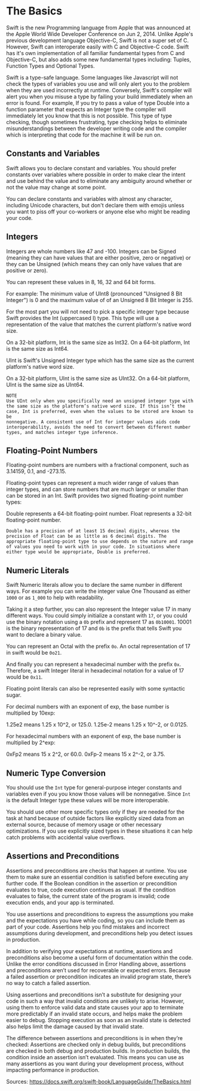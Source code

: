 # The Basics

Swift is the new Programming language from Apple that was 
announced at the Apple World Wide Developer Conference on
Jun 2, 2014. Unlike Apple's previous development language
Objective-C, Swift is not a super set of C. However,
Swift can interoperate easily with C and Objective-C code.
Swift has it's own implementation of all familiar fundamental
types from C and Objective-C, but also adds some new fundamental
types including: Tuples, Function Types and Optional Types.

Swift is a type-safe language. Some languages like Javascript will
 not check the types of variables you use and will only 
alert you to the problem when they are used incorrectly at runtime.
Conversely, Swift's compiler will alert you when you misuse a type
by failing your build immediately when an error is found. For example,
If you try to pass a value of type Double into a function parameter
that expects an Integer type the compiler will immediately let you 
know that this is not possible. This type of type checking, though
sometimes frustrating, type checking helps to eliminate misunderstandings
between the developer writing code and the compiler which is interpreting
that code for the machine it will be run on.

## Constants and Variables

Swift allows you to declare constant and variables. You should
prefer constants over variables where possible in order to make
clear the intent and use behind the value and to eliminate any 
ambiguity around whether or not the value may change at some point.

You can declare constants and variables with almost any character, including
Unicode characters, but don't declare them with emojis unless you want to piss
off your co-workers or anyone else who might be reading your code. 

## Integers

Integers are whole numbers like 47 and -100. Integers can be Signed 
(meaning they can have values that are either positive, zero or negative)
or they can be Unsigned (which means they can only have values that are 
positive or zero).

You can represent these values in 8, 16, 32 and 64 bit forms. 

For example:
The minimum value of UInt8 (pronounced "Unsigned 8 Bit Integer") is 0
and the maximum value of of an Unsigned 8 Bit Integer is 255.

For the most part you will not need to pick a specific integer type because
Swift provides the Int (uppercased I) type. This type will use a representation
of the value that matches the current platform's native word size.

On a 32-bit platform, Int is the same size as Int32.
On a 64-bit platform, Int is the same size as Int64.

UInt is Swift's Unsigned Integer type which has the same size as the
current platform's native word size.

On a 32-bit platform, UInt is the same size as UInt32.
On a 64-bit platform, UInt is the same size as UInt64.

```
NOTE
Use UInt only when you specifically need an unsigned integer type with 
the same size as the platform’s native word size. If this isn’t the 
case, Int is preferred, even when the values to be stored are known to be 
nonnegative. A consistent use of Int for integer values aids code 
interoperability, avoids the need to convert between different number 
types, and matches integer type inference.
```

## Floating-Point Numbers

Floating-point numbers are numbers with a fractional component, such as 3.14159, 0.1, and -273.15.

Floating-point types can represent a much wider range of values than integer types, and can store numbers that are much larger or smaller than can be stored in an Int. Swift provides two signed floating-point number types:

Double represents a 64-bit floating-point number.
Float represents a 32-bit floating-point number.

```
Double has a precision of at least 15 decimal digits, whereas the precision of Float can be as little as 6 decimal digits. The appropriate floating-point type to use depends on the nature and range of values you need to work with in your code. In situations where either type would be appropriate, Double is preferred.
```

## Numeric Literals

Swift Numeric literals allow you to declare the same number in different ways. For example you can write the integer value One Thousand as either `1000` or as `1_000` to help with readability.

Taking it a step further, you can also represent the Integer value 17 in many different ways. You could simply initialize a constant with `17`, or you could use the binary notation using a `0b` prefix and represent 17 as `0b10001`. 10001 is the binary representation of 17 and `0b` is the prefix that tells Swift you want to declare a binary value.

You can represent an Octal with the prefix `0o`. An octal representation of 17 in swift would be `0o21`.

And finally you can represent a hexadecimal number with the prefix `0x`. Therefore, a swift Integer literal in hexadecimal notation for a value of 17 would be `0x11`.

Floating point literals can also be represented easily with some syntactic sugar.

For decimal numbers with an exponent of exp, the base number is multiplied by 10exp:

1.25e2 means 1.25 x 10^2, or 125.0.
1.25e-2 means 1.25 x 10^-2, or 0.0125.

For hexadecimal numbers with an exponent of exp, the base number is multiplied by 2^exp:

0xFp2 means 15 x 2^2, or 60.0.
0xFp-2 means 15 x 2^-2, or 3.75.

## Numeric Type Conversion

You should use the `Int` type for general-purpose integer constants and variables even if you you know those values will be nonnegative. Since `Int` is the default Integer type these values will be more interoperable.

You should use other more specific types only if they are needed for the task at hand because of outside factors like  explicitly sized data from an external source, because of memory usage or other necessary optimizations. If you use explicitly sized types in these situations it can help catch problems with accidental value overflows.


## Assertions and Preconditions

Assertions and preconditions are checks that happen at runtime. You use them to make sure an essential condition is satisfied before executing any further code. If the Boolean condition in the assertion or precondition evaluates to true, code execution continues as usual. If the condition evaluates to false, the current state of the program is invalid; code execution ends, and your app is terminated.

You use assertions and preconditions to express the assumptions you make and the expectations you have while coding, so you can include them as part of your code. Assertions help you find mistakes and incorrect assumptions during development, and preconditions help you detect issues in production.

In addition to verifying your expectations at runtime, assertions and preconditions also become a useful form of documentation within the code. Unlike the error conditions discussed in Error Handling above, assertions and preconditions aren’t used for recoverable or expected errors. Because a failed assertion or precondition indicates an invalid program state, there’s no way to catch a failed assertion.

Using assertions and preconditions isn’t a substitute for designing your code in such a way that invalid conditions are unlikely to arise. However, using them to enforce valid data and state causes your app to terminate more predictably if an invalid state occurs, and helps make the problem easier to debug. Stopping execution as soon as an invalid state is detected also helps limit the damage caused by that invalid state.

The difference between assertions and preconditions is in when they’re checked: Assertions are checked only in debug builds, but preconditions are checked in both debug and production builds. In production builds, the condition inside an assertion isn’t evaluated. This means you can use as many assertions as you want during your development process, without impacting performance in production.

Sources:
https://docs.swift.org/swift-book/LanguageGuide/TheBasics.html


